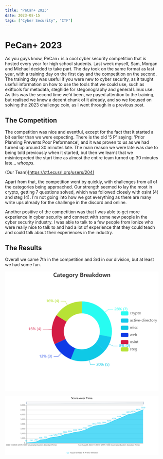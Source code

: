```yaml
---
title: "PeCan+ 2023"
date: 2023-08-15
tags: ["Cyber Security", "CTF"]
---
```


# PeCan+ 2023
As you guys know, PeCan+ is a cool cyber security competition that is hosted every year for high school students. Last week myself, Sam, Morgan and Michael decided to take part. The day took on the same format as last year, with a training day on the first day and the competition on the second. The training day was useful if you were new to cyber security, as it taught useful information on how to use the tools that we could use, such as exiftools for metadata, steghide for stegonography and general Linux use. As this was the second time we'd been, we payed attention to the training, but realised we knew a decent chunk of it already, and so we focused on solving the 2023 challenge coin, as I went through in a previous post.

## The Competition
The competition was nice and eventful, except for the fact that it started a bit earlier than we were expecting. There is the old '5 P' saying: 'Prior Planning Prevents Poor Peformance', and it was proven to us as we had turned up around 30 minutes late. The main reason we were late was due to being told previously when it started, but then we learnt that we misinterpreted the start time as almost the entire team turned up 30 minutes late... *whoops*.

(Our Team)[https://ctf.ecusri.org/users/204]

Apart from that, the competition went by quickly, with challenges from all of the categories being approached. Our strength seemed to lay the most in crypto, getting 7 questions solved, which was followed closely with osint (4) and steg (4). I'm not going into how we got everything as there are many write ups already for the challenge in the discord and online. 

Another positive of the competition was that I was able to get more experience in cyber security and connect with some new people in the cyber security industry. I was able to talk to a few people from Ionize who were really nice to talk to and had a lot of experience that they could teach and could talk about their experiences in the industry.

## The Results

Overall we came 7th in the competition and 3rd in our division, but at least we had some fun.

![Category Breakdown](./category_breakdown.png)

![Score over Time](./score_over_time.png)
